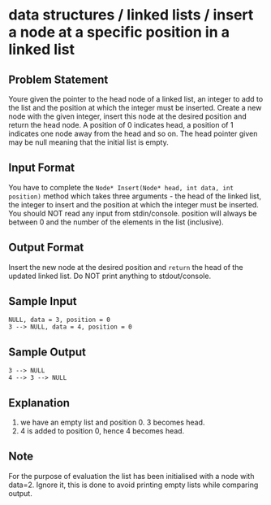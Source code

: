 # data structures / linked lists / insert a node at a specific position in a linked list
## Problem Statement
Youre given the pointer to the head node of a linked list, an integer to add to the list and the position at which the integer must be inserted. Create a new node with the given integer, insert this node at the desired position and return the head node. A position of 0 indicates head, a position of 1 indicates one node away from the head and so on. The head pointer given may be null meaning that the initial list is empty.

## Input Format 
You have to complete the `Node* Insert(Node* head, int data, int position)` method which takes three arguments - the head of the linked list, the integer to insert and the position at which the integer must be inserted. You should NOT read any input from stdin/console. position will always be between 0 and the number of the elements in the list (inclusive).

## Output Format 
Insert the new node at the desired position and `return` the head of the updated linked list. Do NOT print anything to stdout/console.

## Sample Input
```
NULL, data = 3, position = 0 
3 --> NULL, data = 4, position = 0
```

## Sample Output
```
3 --> NULL
4 --> 3 --> NULL
```

## Explanation 
1. we have an empty list and position 0. 3 becomes head. 
2. 4 is added to position 0, hence 4 becomes head.

## Note 
For the purpose of evaluation the list has been initialised with a node with data=2. Ignore it, this is done to avoid printing empty lists while comparing output.

